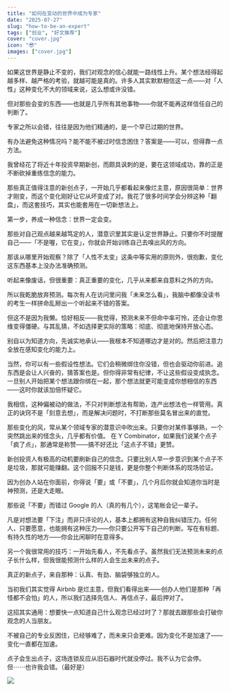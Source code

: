 ```yaml
---
title: "如何在变动的世界中成为专家"
date: "2025-07-27"
slug: "how-to-be-an-expert"
tags: ["创业", "好文推荐"]
cover: "cover.jpg"
icon: "😎"
images: ["cover.jpg"]
---
```

如果这世界是静止不变的，我们对观念的信心就能一路线性上升。某个想法经得起越多样、越严格的考验，就越可能是真的。许多人其实默默相信这一点——对「人性」这种变化不大的领域来说，这么想或许没错。



但对那些会变的东西——也就是几乎所有其他事物——你就不能再这样信任自己的判断了。



专家之所以会错，往往是因为他们精通的，是一个早已过期的世界。



有办法避免这种情况吗？能不能不被过时信念困住？答案是——可以，但得靠一点方法。



我曾经花了将近十年投资早期新创，而颇具讽刺的是，要在这领域成功，靠的正是不断砍掉重练信念的能力。



那些真正值得注意的新创点子，一开始几乎都看起来像烂主意，原因很简单：世界才刚变，而这个变化刚好让它从坏变成了对。我花了很多时间学会分辨这种「翻盘」，而这套技巧，其实也能套用在一切新想法上。



第一步，养成一种信念：世界一定会变。



那些对自己观点越来越笃定的人，潜意识里其实是认定世界静止。只要你不时提醒自己——「不是喔，它在变」，你就会开始训练自己去嗅出风的方向。



那该从哪里开始观察？除了「人性不太变」这条中等实用的原则外，很抱歉，变化这东西基本上没办法准确预测。



听起来像废话，但很重要：真正重要的变化，几乎从来都来自意料之外的方向。



所以我乾脆放弃预测。每次有人在访问里问我「未来怎么看」，我脑中都像没读书的考生一样拼命乱掰出一个听起来不错的答案。



但这不是因为我懒。恰好相反——我觉得，预测未来不但命中率可怜，还会让你思维变得僵硬。与其乱猜，不如选择更实际的策略：彻底、彻底地保持开放心态。



别自以为知道方向，先诚实地承认——我根本不知道哪边才是对的。然后把注意力全放在感知变化的能力上。



当然，你可以有一些假设性想法。它们会稍微绑住你没错，但也会驱动你前进。追东西是会让人兴奋的，猜答案也是。但你得非常有纪律，不让这些假设变成执念。
一旦别人开始把某个想法跟你绑在一起，那个想法就更可能变成你想相信的东西——这时你就该加倍怀疑它。



我相信，这种偏被动的做法，不只对判断想法有帮助，连产出想法也一样管用。真正的诀窍不是「刻意去想」，而是解决问题时，不打断那些莫名冒出来的直觉。



那些变化的风，常从某个领域专家的潜意识中吹出来。只要你对某件事够熟，一个突然跳出来的怪念头，几乎都有价值。
在 Y Combinator，如果我们说某个点子「疯了点」，那通常是称赞——搞不好还比「这点子不错」更赞。



新创投资人有极高的动机要刷新自己的信念。只要比别人早一步意识到某个点子不是垃圾，那就可能赚翻。这个回报不只是钱，更是你整个判断体系的现场验证。



因为创办人站在你面前，你得说「要」或「不要」，几个月后你就会知道你当时是神预测，还是大走眼。



那些说「不要」而错过 Google 的人（真的有几个），这笔帐会记一辈子。



凡是对想法要「下注」而非只评论的人，基本上都拥有这种自我纠错压力。任何人，只要愿意，也能拥有这种压力——你只要公开写下自己的判断。写在有标题、有持久性的地方——你会比闲聊时在意得多。



另一个我很常用的技巧：一开始先看人，不先看点子。虽然我们无法预测未来的点子长什么样，但我很能预测什么样的人会生出未来的点子。



真正的新点子，来自那种：认真、有劲、脑袋够独立的人。



当初我们其实觉得 Airbnb 是烂主意，但我们看得出来——创办人他们是那种「再怪都不会怕」的人，所以我们选择先信人、再信点子，最后押对了。



这招其实通用：想要快一点知道自己什么观念已经过时了？那就去跟那些会打破你观念的人当朋友。



不被自己的专业反困住，已经够难了，而未来只会更难。因为变化不是加速了——变化一直都在加速。



点子会生出点子，这场连锁反应从旧石器时代就没停过。我不认为它会停。
但⋯⋯也许我会错。（最好是）




![](https://prod-files-secure.s3.us-west-2.amazonaws.com/112d0858-5090-4d34-a606-b75eb8d65fd2/46476355-9cf3-4e99-9b7a-3531bc426380/1000202064.png?X-Amz-Algorithm=AWS4-HMAC-SHA256&X-Amz-Content-Sha256=UNSIGNED-PAYLOAD&X-Amz-Credential=ASIAZI2LB466Z4FGR6FG%2F20250910%2Fus-west-2%2Fs3%2Faws4_request&X-Amz-Date=20250910T122509Z&X-Amz-Expires=3600&X-Amz-Security-Token=IQoJb3JpZ2luX2VjEIT%2F%2F%2F%2F%2F%2F%2F%2F%2F%2FwEaCXVzLXdlc3QtMiJIMEYCIQCH8UzPiMm4mrtl0VLT0Trtw2gOgmGmWKVztPjN7njbnQIhAPhW%2F3y6ZrGw4KBhHl4aLVTFKmBcDtWezd9wdtr%2B3B6WKogECO3%2F%2F%2F%2F%2F%2F%2F%2F%2F%2FwEQABoMNjM3NDIzMTgzODA1IgxP%2FLrTO6PmU23N0wkq3AOgJS5H8h6ofnJb58fB%2BiXK2xtLQSHwbBi8YZmYIgzyE1rH757OfmJQ127MGrnaD8ASolWArYCnNb7St28zRnXgpl%2FmV2tKELaS%2F6oAVZjX2nMsAxgKPoRDrfTtNdzvAOFsifobGEuW0kQJZTumArHdfaIeMtgzFe%2FiNL0uiTKXYIubsJ7gtgZSwQp3eEcZTfwj70tAWGkIiMa6ce9jL5hUYFg0MfxpnyGWcdUfEkDuLma5YQf5CcDEOKS3JYrkw1nQjXt1JSp7nsGeBlYlYqJyvLRCeIL1MFQs02mKF4ax2EQWQdXkDmWiYBhmfBYoT7p1dqFDpVYvwU97PPCFnKH7wU9pOxs0Z4XNdrYKy3Lj5SRxVix37fXZoibA80E5dTEVoAUm%2BqRfFvd5s7RfTllN18wxrTV0M0xDbw8f8rJuVKhM1ARp8Z8KYV2c99f3OUdvQ57vm29bslT9bdwz%2B%2B3nPz1yFlWhpOOzPWlHZc3EPzXPbwRtsfcQWqgUr3n3HYKM7JEQBqmKmqmFy1v2tSzmeGezXt94fFq8h4xjgCXoDiZ2NcipBdY7n2f1IyQboFsrcHc%2FEus840CPACIYvnKR%2FpdtCUHg8EnhcE4lBRdIItTR4aN%2Fg%2FOuGqRTIzDty4XGBjqkAWKYMQUAIA7uAdV2H7pzsBPkVZQU8%2BYl8A5TLYmRQek%2Bf2rcNx4J8qAfi4oCM3jXIDiqNZyguhvkfjsxg6WiOFaZASv6XKibEWFPig34IhSYIrr7WEvBO9YRwW861jP0Q3q5ag0ZyMh9s756uSDEGS95xIcNanx5IhV7YQ348fpjBBd%2BwYnfZqtJiYCX8KvrrWrtofukWsp3ZX7ykZZLpFtw9Y%2BW&X-Amz-Signature=23829a41f930289b3badab3c6a5325d84e448a11d99d79ac731dd2c6dcc25431&X-Amz-SignedHeaders=host&x-amz-checksum-mode=ENABLED&x-id=GetObject)

